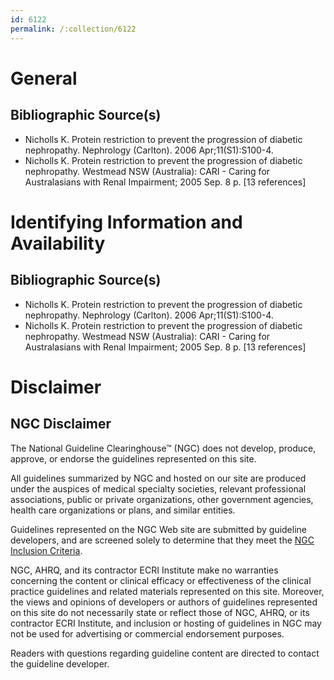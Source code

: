 ```yaml
---
id: 6122
permalink: /:collection/6122
---
```


# General

## Bibliographic Source(s)

- Nicholls K. Protein restriction to prevent the progression of diabetic nephropathy. Nephrology (Carlton). 2006 Apr;11(S1):S100-4.
- Nicholls K. Protein restriction to prevent the progression of diabetic nephropathy. Westmead NSW (Australia): CARI - Caring for Australasians with Renal Impairment; 2005 Sep. 8 p. [13 references]

# Identifying Information and Availability

## Bibliographic Source(s)

- Nicholls K. Protein restriction to prevent the progression of diabetic nephropathy. Nephrology (Carlton). 2006 Apr;11(S1):S100-4.
- Nicholls K. Protein restriction to prevent the progression of diabetic nephropathy. Westmead NSW (Australia): CARI - Caring for Australasians with Renal Impairment; 2005 Sep. 8 p. [13 references]

# Disclaimer

## NGC Disclaimer

The National Guideline Clearinghouse™ (NGC) does not develop, produce, approve, or endorse the guidelines represented on this site.

All guidelines summarized by NGC and hosted on our site are produced under the auspices of medical specialty societies, relevant professional associations, public or private organizations, other government agencies, health care organizations or plans, and similar entities.

Guidelines represented on the NGC Web site are submitted by guideline developers, and are screened solely to determine that they meet the [NGC Inclusion Criteria](/help-and-about/summaries/inclusion-criteria).

NGC, AHRQ, and its contractor ECRI Institute make no warranties concerning the content or clinical efficacy or effectiveness of the clinical practice guidelines and related materials represented on this site. Moreover, the views and opinions of developers or authors of guidelines represented on this site do not necessarily state or reflect those of NGC, AHRQ, or its contractor ECRI Institute, and inclusion or hosting of guidelines in NGC may not be used for advertising or commercial endorsement purposes.

Readers with questions regarding guideline content are directed to contact the guideline developer.

